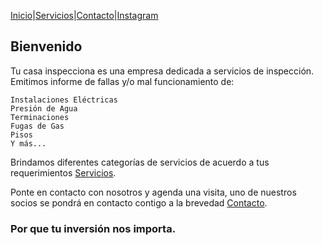 <!-- corregir: boton instagram en serivicios ; en la seccion serivios agregar "servicios especiales" subtitulo y escribir: 'fabricacion y colocacion de rejas perimetrales. Fabricacion y puesta en marcha de portones electricos...

Fabricacion e instalacion de rejas de seguridad para puertas y ventanas.

Consultar otros.'

Agregar Foto de inicio (collage) -->

[Inicio](https://tucasainspecciona.github.io)|[Servicios](https://tucasainspecciona.github.io/nav/servicios.html)|[Contacto](https://tucasainspecciona.github.io/nav/contacto.html)|[Instagram](https://www.instagram.com/inspeccionachile/)

## Bienvenido

Tu casa inspecciona es una empresa dedicada a servicios de inspección. Emitimos informe de fallas y/o mal funcionamiento de:

```
Instalaciones Eléctricas
Presión de Agua
Terminaciones
Fugas de Gas
Pisos
Y más...
```

Brindamos diferentes categorías de servicios de acuerdo a tus requerimientos [Servicios](https://tucasainspecciona.github.io/nav/servicios.html).

<!--insertar categoría: Fabricación y reparación de portones electricos para estacionamientos ; Rejas de proteccion para puertas y ventanas ; Gafiteria y electricidad (consultar) -->

Ponte en contacto con nosotros y agenda una visita, uno de nuestros socios se pondrá en contacto contigo a la brevedad [Contacto](https://tucasainspecciona.github.io/nav/contacto.html).

### Por que tu inversión nos importa.

<!--

You can use the [editor on GitHub](https://github.com/tucasainspecciona/tucasainspecciona.github.io/edit/main/index.md) to maintain and preview the content for your website in Markdown files.

Whenever you commit to this repository, GitHub Pages will run [Jekyll](https://jekyllrb.com/) to rebuild the pages in your site, from the content in your Markdown files.

### Markdown

Markdown is a lightweight and easy-to-use syntax for styling your writing. It includes conventions for

```markdown
Syntax highlighted code block

# Header 1
## Header 2
### Header 3

- Bulleted
- List

1. Numbered
2. List

**Bold** and _Italic_ and `Code` text

[Link](url) and ![Image](src)
```

For more details see [Basic writing and formatting syntax](https://docs.github.com/en/github/writing-on-github/getting-started-with-writing-and-formatting-on-github/basic-writing-and-formatting-syntax).

### Jekyll Themes

Your Pages site will use the layout and styles from the Jekyll theme you have selected in your [repository settings](https://github.com/tucasainspecciona/tucasainspecciona.github.io/settings/pages). The name of this theme is saved in the Jekyll `_config.yml` configuration file.

### Support or Contact

Having trouble with Pages? Check out our [documentation](https://docs.github.com/categories/github-pages-basics/) or [contact support](https://support.github.com/contact) and we’ll help you sort it out.

-->
